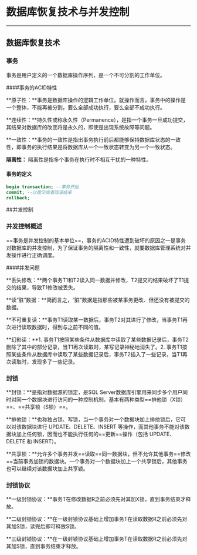 # 数据库恢复技术与并发控制

---

## 数据库恢复技术

### 事务

事务是用户定义的一个数据库操作序列，是一个不可分割的工作单位。

####事务的ACID特性 

**原子性：**事务是数据库操作的逻辑工作单位。就操作而言，事务中的操作是一个整体，不能再被分割，要么全部成功执行，要么全部不成功执行。

**连续性：**持久性或称永久性（Permanence），是指一个事务一旦成功提交，其结果对数据库的改变将是永久的，即使是出现系统故障等问题。

**一致性：**事务的一致性是指出事务执行前后都能够保持数据库状态的一致性，即事务的执行结果是将数据库从一个一致状态转变为另一个一致状态。

**隔离性：** 隔离性是指多个事务在执行时不相互干扰的一种特性。

#### 事务的定义

```sql
begin transaction; --事务开始
commit; --以提交或者回滚结束
rollback;
```

##并发控制

### 并发控制概述

==事务是并发控制的基本单位==，事务的ACID特性遭到破坏的原因之一是事务对数据库的并发控制，为了保证事务的隔离性和一致性，就要数据库管理系统对并发操作进行正确调度。

####并发问题

**丢失修改：**两个事务T1和T2读入同一数据并修改，T2提交的结果破坏了T1提交的结果，导致T1修改被丢失。

**读“脏”数据：**简而言之，“脏”数据是指那些被某事务更改、但还没有被提交的数据。

**不可重复读：**事务T1读取某一数据后，事务T2对其进行了修改，当事务T1再次进行读取数据时，得到与之前不同的值。

**幻影读：**1. 事务T1按照某些条件从数据库中读取了某些数据记录后，事务T2删除了其中的部分记录，当T1再次读取时，某写记录神秘地消失了。2. 事务T1按照某些条件从数据库中读取了某些数据记录后，事务T2插入了一些记录，当T1再次读取时，发现多了一些记录。

### 封锁

**封锁：**是指对数据源的锁定，是SQL Server数据库引擎用来同步多个用户同时对同一个数据块进行访问的一种控制机制。基本有两种类型==排他锁（X锁）==、==共享锁（S锁）==。

**排他锁：**也称独占锁、写锁，当一个事务对一个数据块加上排他锁后，它可以对该数据块进行 UPDATE、DELETE、INSERT 等操作，而其他事务不能对该数据块加上任何锁，因而也不能执行任何的==更新==操作（包括 UPDATE、DELETE 和 INSERT）。

**共享锁：**允许多个事务并发==读取==同一数据块，但不允许其他事务==修改==当前事务加锁的数据块。一个事务对一个数据块加上一个共享锁后，其他事务也可以继续对该数据块加上共享锁。

### 封锁协议

**一级封锁协议：**事务T在修改数据R之前必须先对其加X锁，直到事务结束才释放。

**二级封锁协议：**在一级封锁协议基础上增加事务T在读取数据R之前必须先对其加S锁，读完后即可释放S锁。

**三级封锁协议：**在一级封锁协议基础上增加事务T在读取数据R之前必须先对其加S锁，直到事务结束才释放。



